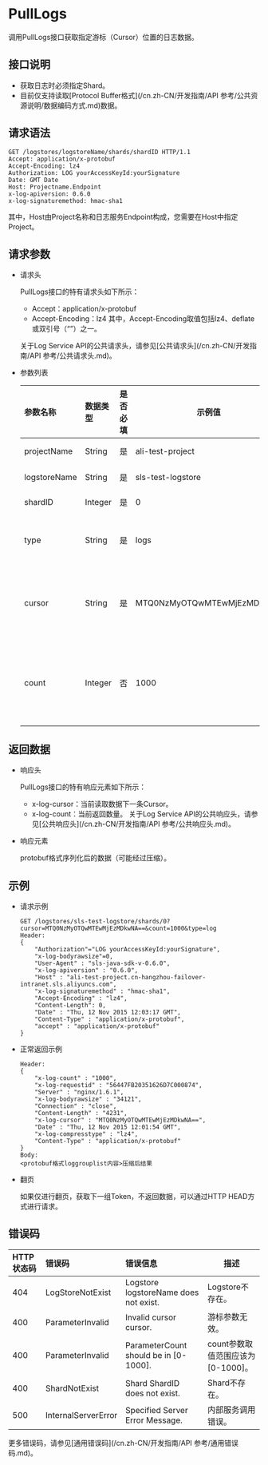 # PullLogs

调用PullLogs接口获取指定游标（Cursor）位置的日志数据。

## 接口说明

-   获取日志时必须指定Shard。
-   目前仅支持读取[Protocol Buffer格式](/cn.zh-CN/开发指南/API 参考/公共资源说明/数据编码方式.md)数据。

## 请求语法

```
GET /logstores/logstoreName/shards/shardID HTTP/1.1
Accept: application/x-protobuf
Accept-Encoding: lz4
Authorization: LOG yourAccessKeyId:yourSignature
Date: GMT Date
Host: Projectname.Endpoint
x-log-apiversion: 0.6.0
x-log-signaturemethod: hmac-sha1
```

其中，Host由Project名称和日志服务Endpoint构成，您需要在Host中指定Project。

## 请求参数

-   请求头

    PullLogs接口的特有请求头如下所示：

    -   Accept：application/x-protobuf
    -   Accept-Encoding：lz4
    其中，Accept-Encoding取值包括lz4、deflate或双引号（“”）之一。

    关于Log Service API的公共请求头，请参见[公共请求头](/cn.zh-CN/开发指南/API 参考/公共请求头.md)。

-   参数列表

    |参数名称|数据类型|是否必填|示例值|描述|
    |:---|:---|:---|---|:-|
    |projectName|String|是|ali-test-project|Project名称。|
    |logstoreName|String|是|sls-test-logstore|Logstore名称。|
    |shardID|Integer|是|0|Shard ID。|
    |type|String|是|logs|请求类型，固定取值为logs。|
    |cursor|String|是|MTQ0NzMyOTQwMTEwMjEzMDkwNA|游标，表示从什么位置开始读取数据，相当于起点。|
    |count|Integer|否|1000|返回的Loggroup数目，最小值为1，最大值为1000。|


## 返回数据

-   响应头

    PullLogs接口的特有响应元素如下所示：

    -   x-log-cursor：当前读取数据下一条Cursor。
    -   x-log-count：当前返回数量。
    关于Log Service API的公共响应头，请参见[公共响应头](/cn.zh-CN/开发指南/API 参考/公共响应头.md)。

-   响应元素

    protobuf格式序列化后的数据（可能经过压缩）。


## 示例

-   请求示例

    ```
    GET /logstores/sls-test-logstore/shards/0?cursor=MTQ0NzMyOTQwMTEwMjEzMDkwNA==&count=1000&type=log  
    Header:
    {
        "Authorization"="LOG yourAccessKeyId:yourSignature", 
        "x-log-bodyrawsize"=0, 
        "User-Agent" : "sls-java-sdk-v-0.6.0", 
        "x-log-apiversion" : "0.6.0", 
        "Host" : "ali-test-project.cn-hangzhou-failover-intranet.sls.aliyuncs.com", 
        "x-log-signaturemethod" : "hmac-sha1", 
        "Accept-Encoding" : "lz4", 
        "Content-Length": 0,
        "Date" : "Thu, 12 Nov 2015 12:03:17 GMT",
        "Content-Type" : "application/x-protobuf", 
        "accept" : "application/x-protobuf"
    }
    ```

-   正常返回示例

    ```
    Header:
    {
        "x-log-count" : "1000", 
        "x-log-requestid" : "56447FB20351626D7C000874", 
        "Server" : "nginx/1.6.1", 
        "x-log-bodyrawsize" : "34121", 
        "Connection" : "close", 
        "Content-Length" : "4231", 
        "x-log-cursor" : "MTQ0NzMyOTQwMTEwMjEzMDkwNA==", 
        "Date" : "Thu, 12 Nov 2015 12:01:54 GMT", 
        "x-log-compresstype" : "lz4", 
        "Content-Type" : "application/x-protobuf"
    }
    Body:
    <protobuf格式loggrouplist内容>压缩后结果
    ```

-   翻页

    如果仅进行翻页，获取下一组Token，不返回数据，可以通过HTTP HEAD方式进行请求。


## 错误码

|HTTP状态码|错误码|错误信息|描述|
|:------|:--|:---|--|
|404|LogStoreNotExist|Logstore logstoreName does not exist.|Logstore不存在。|
|400|ParameterInvalid|Invalid cursor cursor.|游标参数无效。|
|400|ParameterInvalid|ParameterCount should be in \[0-1000\].|count参数取值范围应该为\[0-1000\]。|
|400|ShardNotExist|Shard ShardID does not exist.|Shard不存在。|
|500|InternalServerError|Specified Server Error Message.|内部服务调用错误。|

更多错误码，请参见[通用错误码](/cn.zh-CN/开发指南/API 参考/通用错误码.md)。

